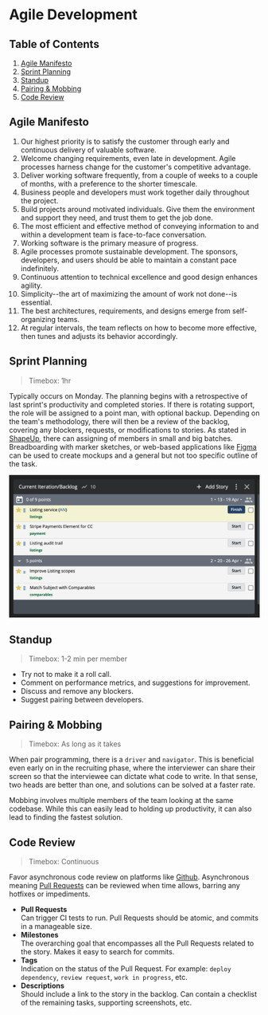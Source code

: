 # Agile Development

## Table of Contents
1. [Agile Manifesto](#agile-manifesto)
1. [Sprint Planning](#sprint-planning)
1. [Standup](#standup)
1. [Pairing & Mobbing](#pairing-&-mobbing)
1. [Code Review](#code-review)

## Agile Manifesto
1. Our highest priority is to satisfy the customer through early and continuous delivery of valuable software.
1. Welcome changing requirements, even late in development. Agile processes harness change for the customer's competitive advantage.
1. Deliver working software frequently, from a couple of weeks to a couple of months, with a preference to the shorter timescale.
1. Business people and developers must work together daily throughout the project.
1. Build projects around motivated individuals. Give them the environment and support they need, and trust them to get the job done.
1. The most efficient and effective method of conveying information to and within a development team is face-to-face conversation.
1. Working software is the primary measure of progress.
1. Agile processes promote sustainable development. The sponsors, developers, and users should be able to maintain a constant pace indefinitely.
1. Continuous attention to technical excellence and good design enhances agility.
1. Simplicity--the art of maximizing the amount of work not done--is essential.
1. The best architectures, requirements, and designs emerge from self-organizing teams.
1. At regular intervals, the team reflects on how to become more effective, then tunes and adjusts its behavior accordingly.

## Sprint Planning
> Timebox: 1hr

Typically occurs on Monday. The planning begins with a retrospective of last sprint's productivity and completed stories. If there is rotating support, the role will be assigned to a point man, with optional backup. Depending on the team's methodology, there will then be a review of the backlog, covering any blockers, requests, or modifications to stories. As stated in [ShapeUp](https://basecamp.com/shapeup/webbook), there can assigning of members in small and big batches. Breadboarding with marker sketches, or web-based applications like [Figma](https://www.figma.com) can be used to create mockups and a general but not too specific outline of the task. 

![Agile Pivotal Tracker](/images/agile-pivotal-tracker.png)

## Standup
> Timebox: 1-2 min per member

* Try not to make it a roll call.
* Comment on performance metrics, and suggestions for improvement.
* Discuss and remove any blockers.
* Suggest pairing between developers.

## Pairing & Mobbing
> Timebox: As long as it takes

When pair programming, there is a `driver` and `navigator`. This is beneficial even early on in the recruiting phase, where the interviewer can share their screen so that the interviewee can dictate what code to write. In that sense, two heads are better than one, and solutions can be solved at a faster rate.

Mobbing involves multiple members of the team looking at the same codebase. While this can easily lead to holding up productivity, it can also lead to finding the fastest solution. 

## Code Review
> Timebox: Continuous

Favor asynchronous code review on platforms like [Github](https://github.com). Asynchronous meaning [Pull Requests](https://help.github.com/en/github/collaborating-with-issues-and-pull-requests/about-pull-requests) can be reviewed when time allows, barring any hotfixes or impediments.

* **Pull Requests**   
Can trigger CI tests to run. Pull Requests should be atomic, and commits in a manageable size. 
* **Milestones**  
The overarching goal that encompasses all the Pull Requests related to the story. Makes it easy to search for commits.
* **Tags**  
Indication on the status of the Pull Request. For example: `deploy dependency`, `review request`, `work in progress`, etc. 
* **Descriptions**  
Should include a link to the story in the backlog. Can contain a checklist of the remaining tasks, supporting screenshots, etc.
